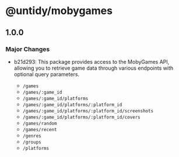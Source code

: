 # @untidy/mobygames

## 1.0.0

### Major Changes

- b21d293: This package provides access to the MobyGames API, allowing you to retrieve game data
  through various endpoints with optional query parameters.

  - `/games`
  - `/games/:game_id`
  - `/games/:game_id/platforms`
  - `/games/:game_id/platforms/:platform_id`
  - `/games/:game_id/platforms/:platform_id/screenshots`
  - `/games/:game_id/platforms/:platform_id/covers`
  - `/games/random`
  - `/games/recent`
  - `/genres`
  - `/groups`
  - `/platforms`
